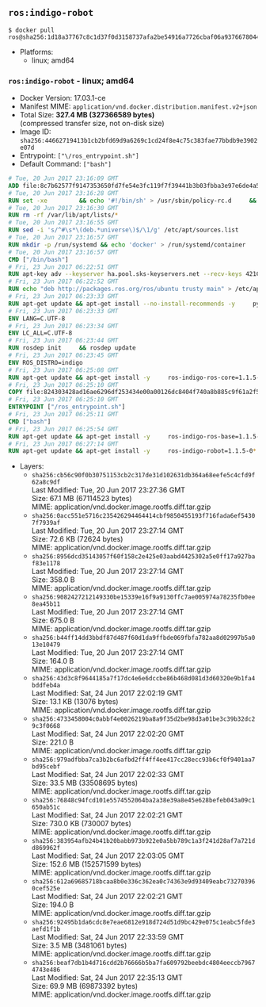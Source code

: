 ## `ros:indigo-robot`

```console
$ docker pull ros@sha256:1d18a37767c8c1d37f0d3158737afa2be54916a7726cbaf06a9376678044b527
```

-	Platforms:
	-	linux; amd64

### `ros:indigo-robot` - linux; amd64

-	Docker Version: 17.03.1-ce
-	Manifest MIME: `application/vnd.docker.distribution.manifest.v2+json`
-	Total Size: **327.4 MB (327366589 bytes)**  
	(compressed transfer size, not on-disk size)
-	Image ID: `sha256:44662719413b1cb2bfd69d9a6269c1cd24f8e4c75c383fae77bbdb9e3902e07d`
-	Entrypoint: `["\/ros_entrypoint.sh"]`
-	Default Command: `["bash"]`

```dockerfile
# Tue, 20 Jun 2017 23:16:09 GMT
ADD file:8c7b62577f9147353650fd7fe54e3fc119f7f39441b3b03fbba3e97e6de4a52a in / 
# Tue, 20 Jun 2017 23:16:28 GMT
RUN set -xe 		&& echo '#!/bin/sh' > /usr/sbin/policy-rc.d 	&& echo 'exit 101' >> /usr/sbin/policy-rc.d 	&& chmod +x /usr/sbin/policy-rc.d 		&& dpkg-divert --local --rename --add /sbin/initctl 	&& cp -a /usr/sbin/policy-rc.d /sbin/initctl 	&& sed -i 's/^exit.*/exit 0/' /sbin/initctl 		&& echo 'force-unsafe-io' > /etc/dpkg/dpkg.cfg.d/docker-apt-speedup 		&& echo 'DPkg::Post-Invoke { "rm -f /var/cache/apt/archives/*.deb /var/cache/apt/archives/partial/*.deb /var/cache/apt/*.bin || true"; };' > /etc/apt/apt.conf.d/docker-clean 	&& echo 'APT::Update::Post-Invoke { "rm -f /var/cache/apt/archives/*.deb /var/cache/apt/archives/partial/*.deb /var/cache/apt/*.bin || true"; };' >> /etc/apt/apt.conf.d/docker-clean 	&& echo 'Dir::Cache::pkgcache ""; Dir::Cache::srcpkgcache "";' >> /etc/apt/apt.conf.d/docker-clean 		&& echo 'Acquire::Languages "none";' > /etc/apt/apt.conf.d/docker-no-languages 		&& echo 'Acquire::GzipIndexes "true"; Acquire::CompressionTypes::Order:: "gz";' > /etc/apt/apt.conf.d/docker-gzip-indexes 		&& echo 'Apt::AutoRemove::SuggestsImportant "false";' > /etc/apt/apt.conf.d/docker-autoremove-suggests
# Tue, 20 Jun 2017 23:16:30 GMT
RUN rm -rf /var/lib/apt/lists/*
# Tue, 20 Jun 2017 23:16:55 GMT
RUN sed -i 's/^#\s*\(deb.*universe\)$/\1/g' /etc/apt/sources.list
# Tue, 20 Jun 2017 23:16:57 GMT
RUN mkdir -p /run/systemd && echo 'docker' > /run/systemd/container
# Tue, 20 Jun 2017 23:16:57 GMT
CMD ["/bin/bash"]
# Fri, 23 Jun 2017 06:22:51 GMT
RUN apt-key adv --keyserver ha.pool.sks-keyservers.net --recv-keys 421C365BD9FF1F717815A3895523BAEEB01FA116
# Fri, 23 Jun 2017 06:22:52 GMT
RUN echo "deb http://packages.ros.org/ros/ubuntu trusty main" > /etc/apt/sources.list.d/ros-latest.list
# Fri, 23 Jun 2017 06:23:33 GMT
RUN apt-get update && apt-get install --no-install-recommends -y     python-rosdep     python-rosinstall     python-vcstools     && rm -rf /var/lib/apt/lists/*
# Fri, 23 Jun 2017 06:23:33 GMT
ENV LANG=C.UTF-8
# Fri, 23 Jun 2017 06:23:34 GMT
ENV LC_ALL=C.UTF-8
# Fri, 23 Jun 2017 06:23:44 GMT
RUN rosdep init     && rosdep update
# Fri, 23 Jun 2017 06:23:45 GMT
ENV ROS_DISTRO=indigo
# Fri, 23 Jun 2017 06:25:08 GMT
RUN apt-get update && apt-get install -y     ros-indigo-ros-core=1.1.5-0*     && rm -rf /var/lib/apt/lists/*
# Fri, 23 Jun 2017 06:25:10 GMT
COPY file:824303428ad16ae6296df253434e00a00126dc8404f740a8b885c9f61a2f5fcb in / 
# Fri, 23 Jun 2017 06:25:10 GMT
ENTRYPOINT ["/ros_entrypoint.sh"]
# Fri, 23 Jun 2017 06:25:11 GMT
CMD ["bash"]
# Fri, 23 Jun 2017 06:25:54 GMT
RUN apt-get update && apt-get install -y     ros-indigo-ros-base=1.1.5-0*     && rm -rf /var/lib/apt/lists/*
# Fri, 23 Jun 2017 06:27:14 GMT
RUN apt-get update && apt-get install -y     ros-indigo-robot=1.1.5-0*     && rm -rf /var/lib/apt/lists/*
```

-	Layers:
	-	`sha256:cb56c90f0b30751153cb2c317de31d102631db364a68eefe5c4cfd9f62a8c9df`  
		Last Modified: Tue, 20 Jun 2017 23:27:36 GMT  
		Size: 67.1 MB (67114523 bytes)  
		MIME: application/vnd.docker.image.rootfs.diff.tar.gzip
	-	`sha256:0acc551e5716c235426294464414cbf9850455193f716fada6ef54307f7939af`  
		Last Modified: Tue, 20 Jun 2017 23:27:14 GMT  
		Size: 72.6 KB (72624 bytes)  
		MIME: application/vnd.docker.image.rootfs.diff.tar.gzip
	-	`sha256:8956dcd35143057f60f158c2e425e03aabd4425302a5e0ff17a927baf83e1178`  
		Last Modified: Tue, 20 Jun 2017 23:27:14 GMT  
		Size: 358.0 B  
		MIME: application/vnd.docker.image.rootfs.diff.tar.gzip
	-	`sha256:9082427212149330be15339e16f9a9130ffc7ae005974a78235fb0ee8ea45b11`  
		Last Modified: Tue, 20 Jun 2017 23:27:14 GMT  
		Size: 675.0 B  
		MIME: application/vnd.docker.image.rootfs.diff.tar.gzip
	-	`sha256:b44ff14dd3bbdf87d487f60d1da9ffbde069fbfa782aa8d02997b5a013e10479`  
		Last Modified: Tue, 20 Jun 2017 23:27:14 GMT  
		Size: 164.0 B  
		MIME: application/vnd.docker.image.rootfs.diff.tar.gzip
	-	`sha256:43d3c8f9644185a7f17dc4e6e6dccbe86b468d081d3d60320e9b1fa4bddfeb4a`  
		Last Modified: Sat, 24 Jun 2017 22:02:19 GMT  
		Size: 13.1 KB (13076 bytes)  
		MIME: application/vnd.docker.image.rootfs.diff.tar.gzip
	-	`sha256:4733458004c0abbf4e0026219ba8a9f35d2be98d3a01be3c39b32dc29c3f0668`  
		Last Modified: Sat, 24 Jun 2017 22:02:20 GMT  
		Size: 221.0 B  
		MIME: application/vnd.docker.image.rootfs.diff.tar.gzip
	-	`sha256:979adfbba7ca3b2bc6afbd2ff4ff4ee417cc28ecc93b6cf0f9401aa7bd95cebf`  
		Last Modified: Sat, 24 Jun 2017 22:02:33 GMT  
		Size: 33.5 MB (33508695 bytes)  
		MIME: application/vnd.docker.image.rootfs.diff.tar.gzip
	-	`sha256:76848c94fcd101e5574552064ba2a38e39a8e45e628befeb043a09c1650ab51c`  
		Last Modified: Sat, 24 Jun 2017 22:02:21 GMT  
		Size: 730.0 KB (730007 bytes)  
		MIME: application/vnd.docker.image.rootfs.diff.tar.gzip
	-	`sha256:383954afb24b41b20babb973b922e0a5bb789c1a3f241d28af7a721dd869962f`  
		Last Modified: Sat, 24 Jun 2017 22:03:05 GMT  
		Size: 152.6 MB (152571599 bytes)  
		MIME: application/vnd.docker.image.rootfs.diff.tar.gzip
	-	`sha256:612a69685718bcaa8b0e336c362ea0c74363e9d93409eabc732703960cef525e`  
		Last Modified: Sat, 24 Jun 2017 22:02:21 GMT  
		Size: 194.0 B  
		MIME: application/vnd.docker.image.rootfs.diff.tar.gzip
	-	`sha256:92495b1da6cdc8e7eae6812e918d724d51d9bc429e075c1eabc5fde3aefd1f1b`  
		Last Modified: Sat, 24 Jun 2017 22:33:59 GMT  
		Size: 3.5 MB (3481061 bytes)  
		MIME: application/vnd.docker.image.rootfs.diff.tar.gzip
	-	`sha256:beaf7db1b4d716cdd2b76666b5ba7fa609792beebdc4804eeccb79674743e486`  
		Last Modified: Sat, 24 Jun 2017 22:35:13 GMT  
		Size: 69.9 MB (69873392 bytes)  
		MIME: application/vnd.docker.image.rootfs.diff.tar.gzip
